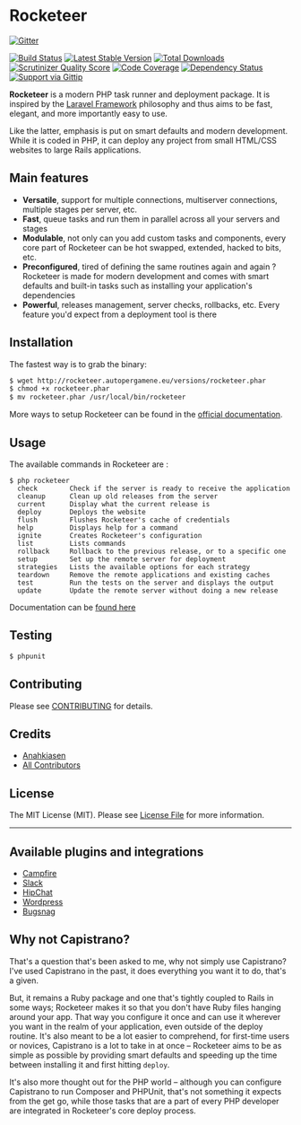 # Rocketeer

[![Gitter](https://badges.gitter.im/Join%20Chat.svg)](https://gitter.im/rocketeers/rocketeer?utm_source=badge&utm_medium=badge&utm_campaign=pr-badge&utm_content=badge)

[![Build Status](http://img.shields.io/travis/rocketeers/rocketeer.svg?style=flat-square)](https://travis-ci.org/rocketeers/rocketeer)
[![Latest Stable Version](http://img.shields.io/packagist/v/anahkiasen/rocketeer.svg?style=flat-square)](https://packagist.org/packages/anahkiasen/rocketeer)
[![Total Downloads](http://img.shields.io/packagist/dt/anahkiasen/rocketeer.svg?style=flat-square)](https://packagist.org/packages/anahkiasen/rocketeer)
[![Scrutinizer Quality Score](http://img.shields.io/scrutinizer/g/rocketeers/rocketeer.svg?style=flat-square)](https://scrutinizer-ci.com/g/rocketeers/rocketeer/)
[![Code Coverage](http://img.shields.io/scrutinizer/coverage/g/rocketeers/rocketeer.svg?style=flat-square)](https://scrutinizer-ci.com/g/rocketeers/rocketeer/)
[![Dependency Status](https://www.versioneye.com/user/projects/53f1c65f13bb0677b1000744/badge.svg?style=flat-square)](https://www.versioneye.com/user/projects/53f1c65f13bb0677b1000744)
[![Support via Gittip](http://img.shields.io/gittip/Anahkiasen.svg?style=flat-square)](https://www.gittip.com/Anahkiasen/)

**Rocketeer** is a modern PHP task runner and deployment package. It is inspired by the [Laravel Framework](http://laravel.com/) philosophy and thus aims to be fast, elegant, and more importantly easy to use.

Like the latter, emphasis is put on smart defaults and modern development. While it is coded in PHP, it can deploy any project from small HTML/CSS websites to large Rails applications.

## Main features

- **Versatile**, support for multiple connections, multiserver connections, multiple stages per server, etc.
- **Fast**, queue tasks and run them in parallel across all your servers and stages
- **Modulable**, not only can you add custom tasks and components, every core part of Rocketeer can be hot swapped, extended, hacked to bits, etc.
- **Preconfigured**, tired of defining the same routines again and again ? Rocketeer is made for modern development and comes with smart defaults and built-in tasks such as installing your application's dependencies
- **Powerful**, releases management, server checks, rollbacks, etc. Every feature you'd expect from a deployment tool is there

## Installation

The fastest way is to grab the binary:

```bash
$ wget http://rocketeer.autopergamene.eu/versions/rocketeer.phar
$ chmod +x rocketeer.phar
$ mv rocketeer.phar /usr/local/bin/rocketeer
```

More ways to setup Rocketeer can be found in the [official documentation](http://rocketeer.autopergamene.eu/#/docs/docs/I-Introduction/Getting-started).

## Usage

The available commands in Rocketeer are :

```
$ php rocketeer
  check        Check if the server is ready to receive the application
  cleanup      Clean up old releases from the server
  current      Display what the current release is
  deploy       Deploys the website
  flush        Flushes Rocketeer's cache of credentials
  help         Displays help for a command
  ignite       Creates Rocketeer's configuration
  list         Lists commands
  rollback     Rollback to the previous release, or to a specific one
  setup        Set up the remote server for deployment
  strategies   Lists the available options for each strategy
  teardown     Remove the remote applications and existing caches
  test         Run the tests on the server and displays the output
  update       Update the remote server without doing a new release
```

Documentation can be [found here](http://rocketeer.autopergamene.eu/#/docs/rocketeer/README)

## Testing

``` bash
$ phpunit
```

## Contributing

Please see [CONTRIBUTING](https://github.com/rocketeers/rocketeer/blob/master/CONTRIBUTING.md) for details.

## Credits

- [Anahkiasen](https://github.com/Anahkiasen)
- [All Contributors](https://github.com/rocketeers/rocketeer/contributors)

## License

The MIT License (MIT). Please see [License File](https://github.com/rocketeers/rocketeer/blob/master/LICENSE) for more information.

-----

## Available plugins and integrations

- [Campfire](https://github.com/rocketeers/rocketeer-campfire)
- [Slack](https://github.com/rocketeers/rocketeer-slack)
- [HipChat](https://github.com/hannesvdvreken/rocketeer-hipchat)
- [Wordpress](https://github.com/mykebates/wp-rocketeer)
- [Bugsnag](https://github.com/bramdevries/rocketeer-bugsnag)

## Why not Capistrano?

That's a question that's been asked to me, why not simply use Capistrano? I've used Capistrano in the past, it does everything you want it to do, that's a given.

But, it remains a Ruby package and one that's tightly coupled to Rails in some ways; Rocketeer makes it so that you don't have Ruby files hanging around your app. That way you configure it once and can use it wherever you want in the realm of your application, even outside of the deploy routine.
It's also meant to be a lot easier to comprehend, for first-time users or novices, Capistrano is a lot to take in at once – Rocketeer aims to be as simple as possible by providing smart defaults and speeding up the time between installing it and first hitting `deploy`.

It's also more thought out for the PHP world – although you can configure Capistrano to run Composer and PHPUnit, that's not something it expects from the get go, while those tasks that are a part of every PHP developer are integrated in Rocketeer's core deploy process.
